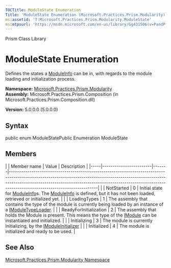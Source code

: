 ```yaml
---
TOCTitle: ModuleState Enumeration
Title: 'ModuleState Enumeration (Microsoft.Practices.Prism.Modularity)'
ms:assetid: 'T:Microsoft.Practices.Prism.Modularity.ModuleState'
ms:mtpsurl: 'https://msdn.microsoft.com/en-us/library/Gg431506(v=PandP.50)'
---
```


Prism Class Library

ModuleState Enumeration
=======================

Defines the states a [ModuleInfo](https://msdn.microsoft.com/t:microsoft.practices.prism.modularity.moduleinfo) can be in, with regards to the module loading and initialization process.

**Namespace:** [Microsoft.Practices.Prism.Modularity](https://msdn.microsoft.com/n:microsoft.practices.prism.modularity)
**Assembly:** Microsoft.Practices.Prism.Composition (in Microsoft.Practices.Prism.Composition.dll)

**Version:** 5.0.0.0 (5.0.0.0)

## Syntax


<span id="syntaxToggle"></span>public enum ModuleStatePublic Enumeration ModuleState

Members
-------

<span id="membersToggle"></span>
|     | Member name            | Value | Description                                                                                                                                                                                                                                                                         |
|-----|------------------------|-------|-------------------------------------------------------------------------------------------------------------------------------------------------------------------------------------------------------------------------------------------------------------------------------------|
|     | NotStarted             | 0     | Initial state for [ModuleInfo](https://msdn.microsoft.com/t:microsoft.practices.prism.modularity.moduleinfo)s. The [ModuleInfo](https://msdn.microsoft.com/t:microsoft.practices.prism.modularity.moduleinfo) is defined, but it has not been loaded, retrieved or initialized yet. |
|     | LoadingTypes           | 1     | The assembly that contains the type of the module is currently being loaded by an instance of a [IModuleTypeLoader](https://msdn.microsoft.com/t:microsoft.practices.prism.modularity.imoduletypeloader).                                                                           |
|     | ReadyForInitialization | 2     | The assembly that holds the Module is present. This means the type of the [IModule](https://msdn.microsoft.com/t:microsoft.practices.prism.modularity.imodule) can be instantiated and initialized.                                                                                 |
|     | Initializing           | 3     | The module is currently Initializing, by the [IModuleInitializer](https://msdn.microsoft.com/t:microsoft.practices.prism.modularity.imoduleinitializer)                                                                                                                             |
|     | Initialized            | 4     | The module is initialized and ready to be used.                                                                                                                                                                                                                                     |

See Also
--------


[Microsoft.Practices.Prism.Modularity Namespace](https://msdn.microsoft.com/n:microsoft.practices.prism.modularity)
